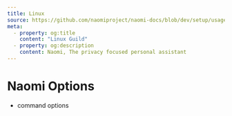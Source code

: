 ```yaml
---
title: Linux
source: https://github.com/naomiproject/naomi-docs/blob/dev/setup/usage.md
meta:
  - property: og:title
    content: "Linux Guild"
  - property: og:description
    content: Naomi, The privacy focused personal assistant
---
```


# Naomi Options
- command options
